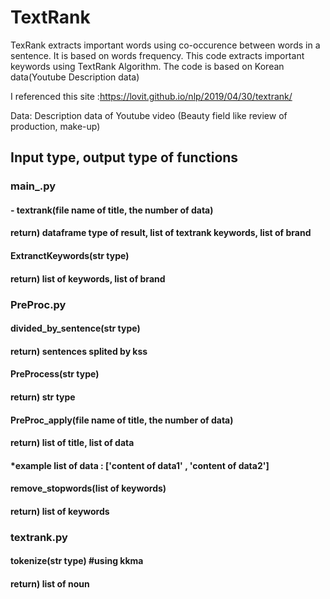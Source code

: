 # TextRank
TexRank extracts important words using co-occurence between words in a sentence. It is based on words frequency.
This code extracts important keywords using TextRank Algorithm. The code is based on Korean data(Youtube Description data)

I referenced this site :https://lovit.github.io/nlp/2019/04/30/textrank/

Data: Description data of Youtube video (Beauty field like review of production, make-up)

<h2>Input type, output type of functions </h2>

<h3>main_.py
<h4>- textrank(file name of title, the number of data)</h4>
<h4>    return) dataframe type of result, list of textrank keywords, list of brand
</br>
<h4>ExtranctKeywords(str type)</h4>
<h4>return) list of keywords, list of brand



<h3>PreProc.py
<h4>divided_by_sentence(str type)</h4>
<h4>return) sentences splited by kss

<h4>PreProcess(str type)</h4>
<h4>return) str type
<h4>PreProc_apply(file name of title, the number of data)</h4>
<h4>return) list of title, list of data
<h4>*example list of data : ['content of data1' , 'content of data2']
<h4>remove_stopwords(list of keywords)</h4>
<h4>return) list of keywords

<h3>textrank.py
<h4>tokenize(str type) #using kkma</h4>
<h4>return) list of noun
